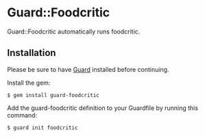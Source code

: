 # Guard::Foodcritic

Guard::Foodcritic automatically runs foodcritic.

## Installation

Please be sure to have [Guard](https://github.com/guard/guard) installed before continuing.

Install the gem:

    $ gem install guard-foodcritic

Add the guard-foodcritic definition to your Guardfile by running this command:

    $ guard init foodcritic
